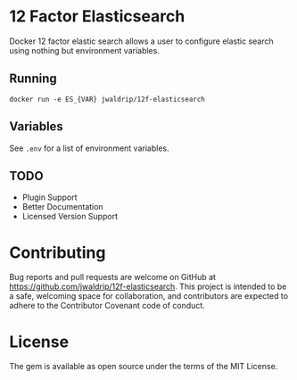 # 12 Factor Elasticsearch
Docker 12 factor elastic search allows a user to configure elastic search using
nothing but environment variables.

## Running
`docker run -e ES_{VAR} jwaldrip/12f-elasticsearch`

## Variables
See `.env` for a list of environment variables.

## TODO
* Plugin Support
* Better Documentation
* Licensed Version Support

# Contributing

Bug reports and pull requests are welcome on GitHub at https://github.com/jwaldrip/12f-elasticsearch. This project is intended to be a safe, welcoming space for collaboration, and contributors are expected to adhere to the Contributor Covenant code of conduct.

# License

The gem is available as open source under the terms of the MIT License.
